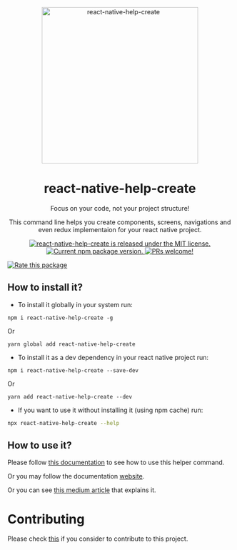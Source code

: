 <p align="center">
  <img src="https://user-images.githubusercontent.com/48713070/126584137-aacbf763-0a97-4071-86b2-b97f845d013d.png" width="350" height="350" alt="react-native-help-create" />
</p>

<h1 align="center">react-native-help-create</h1>

<p align="center">Focus on your code, not your project structure!</p>

<p align="center">
This command line helps you create components, screens, navigations and even redux implementaion for your react native project.
</p>

<p align="center">
  <a href="https://github.com/omdxp/react-native-help-create/blob/main/LICENSE">
    <img src="https://img.shields.io/badge/license-MIT-blue.svg" alt="react-native-help-create is released under the MIT license." />
  </a>
  <a href="https://www.npmjs.com/package/react-native-help-create">
    <img src="https://img.shields.io/npm/v/react-native-help-create?color=e80441&label=react-native-help-create" alt="Current npm package version." />
  </a>
  <a href="https://github.com/omdxp/react-native-help-create/blob/main/CONTRIBUTING.md">
    <img src="https://img.shields.io/badge/PRs-welcome-brightgreen.svg" alt="PRs welcome!" />
  </a>
</p>

[![Rate this package](https://badges.openbase.com/js/rating/react-native-help-create.svg?token=jaha1TEOwxBzmHNH3/CKrz3l1UzPeeSD4rfe2cSGD+I=)](https://openbase.com/js/react-native-help-create?utm_source=embedded&utm_medium=badge&utm_campaign=rate-badge)

## How to install it?

- To install it globally in your system run:

```
npm i react-native-help-create -g
```

Or

```
yarn global add react-native-help-create
```

- To install it as a dev dependency in your react native project run:

```
npm i react-native-help-create --save-dev
```

Or

```
yarn add react-native-help-create --dev
```

- If you want to use it without installing it (using npm cache) run:

```sh
npx react-native-help-create --help
```

## How to use it?

Please follow [this documentation](docs/TOC.md) to see how to use this helper command.

Or you may follow the documentation [website](https://omdxp.github.io/react-native-help-create/).

Or you can see [this medium article](https://omarbelghaouti.medium.com/react-native-help-create-a-friendly-tool-for-react-native-projects-f85cbcf64da5) that explains it.

# Contributing

Please check [this](CONTRIBUTING.md) if you consider to contribute to this project.
